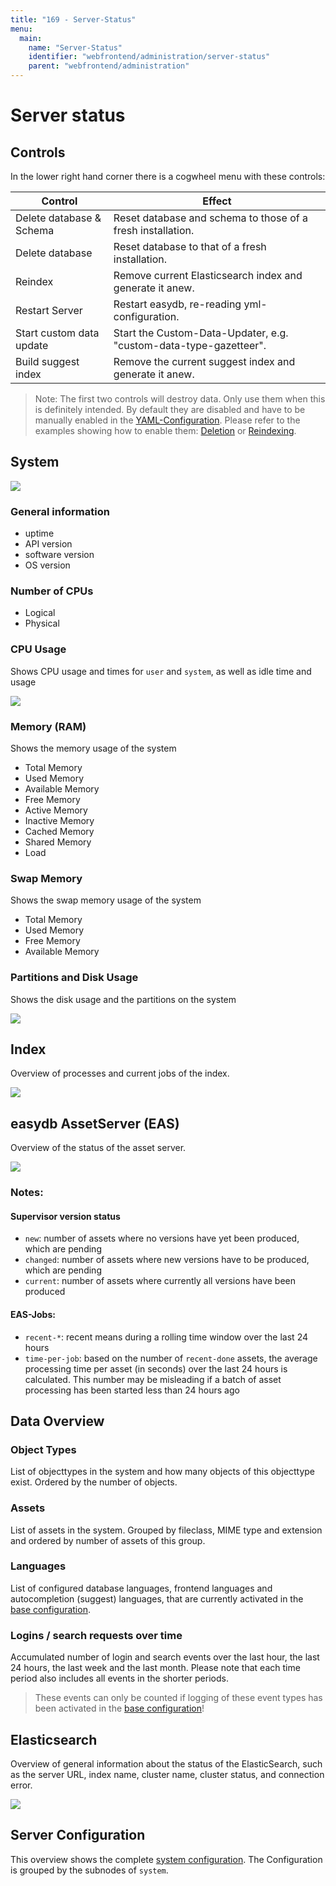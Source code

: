 ```yaml
---
title: "169 - Server-Status"
menu:
  main:
    name: "Server-Status"
    identifier: "webfrontend/administration/server-status"
    parent: "webfrontend/administration"
---
```

# Server status

## Controls

In the lower right hand corner there is a cogwheel menu with these controls:

| Control                    | Effect                                                       |
| -------------------------- | ------------------------------------------------------------ |
| Delete database & Schema   | Reset database and schema to those of a fresh installation.  |
| Delete database            | Reset database to that of a fresh installation.              |
| Reindex                    | Remove current Elasticsearch index and generate it anew.     |
| Restart Server             | Restart easydb, re-reading yml-configuration.                |
| Start custom data update   | Start the Custom-Data-Updater, e.g. "custom-data-type-gazetteer". |
| Build suggest index        | Remove the current suggest index and generate it anew.       |

> Note: The first two controls will destroy data. Only use them when this is definitely intended. By default they are disabled and have to be manually enabled in the [YAML-Configuration](/en/sysadmin/configuration/easydb-server.yml/available-variables/). Please refer to the examples showing how to enable them: [Deletion](/en/sysadmin/configuration/easydb-server.yml/example/purge/) or [Reindexing](/en/sysadmin/configuration/easydb-server.yml/reindex/).

## System

![](header_en.png)

### General information

- uptime
- API version
- software version
- OS version

### Number of CPUs

- Logical
- Physical

### CPU Usage

Shows CPU usage and times for `user` and `system`, as well as idle time and usage

![](cpu_usage.png)

### Memory (RAM)

Shows the memory usage of the system

- Total Memory
- Used Memory
- Available Memory
- Free Memory
- Active Memory
- Inactive Memory
- Cached Memory
- Shared Memory
- Load

### Swap Memory

Shows the swap memory usage of the system

- Total Memory
- Used Memory
- Free Memory
- Available Memory

### Partitions and Disk Usage

Shows the disk usage and the partitions on the system

![](disk_usage.png)

## Index

Overview of processes and current jobs of the index.

![](status_index.png)

## easydb AssetServer (EAS)

Overview of the status of the asset server.

![](status_eas.png)

### Notes:

#### Supervisor version status

- `new`: number of assets where no versions have yet been produced, which are pending
- `changed`: number of assets where new versions have to be produced, which are pending
- `current`: number of assets where currently all versions have been produced

#### EAS-Jobs:

- `recent-*`: recent means during a rolling time window over the last 24 hours
- `time-per-job`: based on the number of `recent-done` assets, the average processing time per asset (in seconds) over the last 24 hours is calculated. This number may be misleading if a batch of asset processing has been started less than 24 hours ago


## Data Overview

### Object Types

List of objecttypes in the system and how many objects of this objecttype exist. Ordered by the number of objects.

### Assets

List of assets in the system. Grouped by fileclass, MIME type and extension and ordered by number of assets of this group.

### Languages

List of configured database languages, frontend languages and autocompletion (suggest) languages, that are currently activated in the [base configuration](../base-config/general/#languages).

### Logins / search requests over time

Accumulated number of login and search events over the last hour, the last 24 hours, the last week and the last month. Please note that each time period also includes all events in the shorter periods.

> These events can only be counted if logging of these event types has been activated in the [base configuration](../base-config/event_logging/#log-user-activity)!

## Elasticsearch

Overview of general information about the status of the ElasticSearch, such as the server URL, index name, cluster name, cluster status, and connection error.

![](status_search.png)

## Server Configuration

This overview shows the complete [system configuration](/sysadmin/configuration/easydb-server.yml/). The Configuration is grouped by the subnodes of `system`.
